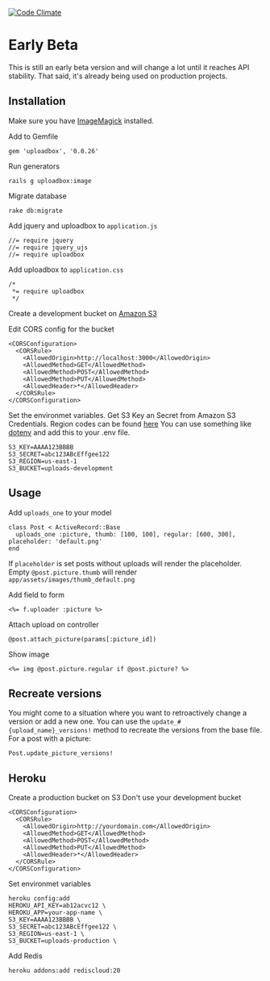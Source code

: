[![Code Climate](https://codeclimate.com/github/startae/uploadbox.png)](https://codeclimate.com/github/startae/uploadbox)

# Early Beta
This is still an early beta version and will change a lot until it reaches API stability.
That said, it's already being used on production projects.

## Installation

Make sure you have [ImageMagick](http://www.imagemagick.org/) installed.

Add to Gemfile
```
gem 'uploadbox', '0.0.26'
```

Run generators
```
rails g uploadbox:image
```

Migrate database
```
rake db:migrate
```

Add jquery and uploadbox to `application.js`
```
//= require jquery
//= require jquery_ujs
//= require uploadbox
```

Add uploadbox to `application.css`
```
/*
 *= require uploadbox
 */
```

Create a development bucket on [Amazon S3](http://aws.amazon.com/s3/)

Edit CORS config for the bucket
```
<CORSConfiguration>
  <CORSRule>
    <AllowedOrigin>http://localhost:3000</AllowedOrigin>
    <AllowedMethod>GET</AllowedMethod>
    <AllowedMethod>POST</AllowedMethod>
    <AllowedMethod>PUT</AllowedMethod>
    <AllowedHeader>*</AllowedHeader>
  </CORSRule>
</CORSConfiguration>
```

Set the environmet variables.
Get S3 Key an Secret from Amazon S3 Credentials.
Region codes can be found [here](http://docs.aws.amazon.com/general/latest/gr/rande.html#s3_region)
You can use something like [dotenv](https://github.com/bkeepers/dotenv) and add this to your .env file.
```
S3_KEY=AAAA123BBBB
S3_SECRET=abc123ABcEffgee122
S3_REGION=us-east-1
S3_BUCKET=uploads-development
```


## Usage
Add `uploads_one` to your model
```
class Post < ActiveRecord::Base
  uploads_one :picture, thumb: [100, 100], regular: [600, 300], placeholder: 'default.png'
end
```

If `placeholder` is set posts without uploads will render the placeholder.
Empty `@post.picture.thumb` will render `app/assets/images/thumb_default.png`

Add field to form
```
<%= f.uploader :picture %>
```

Attach upload on controller
```
@post.attach_picture(params[:picture_id])
```

Show image
```
<%= img @post.picture.regular if @post.picture? %>
```

## Recreate versions
You might come to a situation where you want to retroactively change a version or add a new one. You can use the `update_#{upload_name}_versions!` method to recreate the versions from the base file.
For a post with a picture:

```
Post.update_picture_versions!
```


## Heroku
Create a production bucket on S3
Don't use your development bucket
```
<CORSConfiguration>
  <CORSRule>
    <AllowedOrigin>http://yourdomain.com</AllowedOrigin>
    <AllowedMethod>GET</AllowedMethod>
    <AllowedMethod>POST</AllowedMethod>
    <AllowedMethod>PUT</AllowedMethod>
    <AllowedHeader>*</AllowedHeader>
  </CORSRule>
</CORSConfiguration>
```

Set environmet variables
```
heroku config:add
HEROKU_API_KEY=ab12acvc12 \
HEROKU_APP=your-app-name \
S3_KEY=AAAA123BBBB \
S3_SECRET=abc123ABcEffgee122 \
S3_REGION=us-east-1 \
S3_BUCKET=uploads-production \
```

Add Redis
```
heroku addons:add rediscloud:20
```